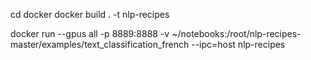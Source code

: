 cd docker
docker build . -t nlp-recipes

docker run --gpus all -p 8889:8888 -v ~/notebooks:/root/nlp-recipes-master/examples/text_classification_french --ipc=host nlp-recipes
